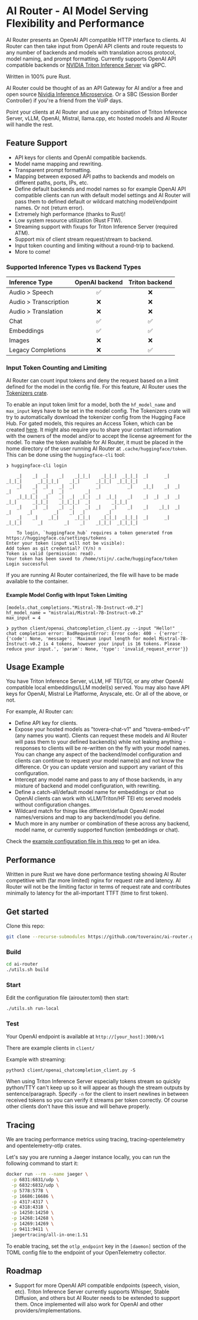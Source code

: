 # AI Router - AI Model Serving Flexibility and Performance

AI Router presents an OpenAI API compatible HTTP interface to clients. AI Router can then take input from OpenAI API clients and route requests to any number of backends and models with translation across protocol, model naming, and prompt formatting. Currently supports OpenAI API compatible backends or [NVIDIA Triton Inference Server](https://github.com/triton-inference-server/server) via gRPC.

Written in 100% pure Rust.

AI Router could be thought of as an API Gateway for AI and/or a free and open source [Nividia Inference Microservice](https://developer.nvidia.com/blog/nvidia-nim-offers-optimized-inference-microservices-for-deploying-ai-models-at-scale/). Or a SBC (Session Border Controller) if you're a friend from the VoIP days.

Point your clients at AI Router and use any combination of Triton Inference Server, vLLM, OpenAI, Mistral, llama.cpp, etc hosted models and AI Router will handle the rest.

## Feature Support

- API keys for clients and OpenAI compatible backends.
- Model name mapping and rewriting.
- Transparent prompt formatting.
- Mapping between exposed API paths to backends and models on different paths, ports, IPs, etc.
- Define default backends and model names so for example OpenAI API compatible clients can run with default model settings and AI Router will pass them to defined default or wildcard matching model/endpoint names. Or not (return error).
- Extremely high performance (thanks to Rust)!
- Low system resource utilization (Rust FTW).
- Streaming support with fixups for Triton Inference Server (required ATM).
- Support mix of client stream request/stream to backend.
- Input token counting and limiting without a round-trip to backend.
- More to come!

### Supported Inference Types vs Backend Types

| Inference Type        | OpenAI backend     | Triton backend     |
| :-------------------- | :----------------: | :----------------: |
| Audio > Speech        | :white_check_mark: | :x:                |
| Audio > Transcription | :x:                | :x:                |
| Audio > Translation   | :x:                | :x:                |
| Chat                  | :white_check_mark: | :white_check_mark: |
| Embeddings            | :white_check_mark: | :white_check_mark: |
| Images                | :x:                | :x:                |
| Legacy Completions    | :x:                | :white_check_mark: |

### Input Token Counting and Limiting

AI Router can count input tokens and deny the request based on a limit defined for the model in the config file. For this feature, AI Router uses the [Tokenizers crate](https://crates.io/crates/tokenizers).

To enable an input token limit for a model, both the `hf_model_name` and `max_input` keys have to be set in the model config. The Tokenizers crate will try to automatically download the tokenizer config from the Hugging Face Hub. For gated models, this requires an Access Token, which can be created [here](https://huggingface.co/settings/tokens). It might also require you to share your contact information with the owners of the model and/or to accept the license agreement for the model. To make the token available for AI Router, it must be placed in the home directory of the user running AI Router at `.cache/huggingface/token`. This can be done using the `huggingface-cli` tool:

```
❯ huggingface-cli login

    _|    _|  _|    _|    _|_|_|    _|_|_|  _|_|_|  _|      _|    _|_|_|      _|_|_|_|    _|_|      _|_|_|  _|_|_|_|
    _|    _|  _|    _|  _|        _|          _|    _|_|    _|  _|            _|        _|    _|  _|        _|
    _|_|_|_|  _|    _|  _|  _|_|  _|  _|_|    _|    _|  _|  _|  _|  _|_|      _|_|_|    _|_|_|_|  _|        _|_|_|
    _|    _|  _|    _|  _|    _|  _|    _|    _|    _|    _|_|  _|    _|      _|        _|    _|  _|        _|
    _|    _|    _|_|      _|_|_|    _|_|_|  _|_|_|  _|      _|    _|_|_|      _|        _|    _|    _|_|_|  _|_|_|_|

    To login, `huggingface_hub` requires a token generated from https://huggingface.co/settings/tokens .
Enter your token (input will not be visible):
Add token as git credential? (Y/n) n
Token is valid (permission: read).
Your token has been saved to /home/stijn/.cache/huggingface/token
Login successful
```

If you are running AI Router containerized, the file will have to be made available to the container.

#### Example Model Config with Input Token Limiting

```
[models.chat_completions."Mistral-7B-Instruct-v0.2"]
hf_model_name = "mistralai/Mistral-7B-Instruct-v0.2"
max_input = 4
```

```
❯ python client/openai_chatcompletion_client.py --input "Hello!"
chat completion error: BadRequestError: Error code: 400 - {'error': {'code': None, 'message': 'Maximum input length for model Mistral-7B-Instruct-v0.2 is 4 tokens, however your input is 16 tokens. Please reduce your input.', 'param': None, 'type': 'invalid_request_error'}}
```

## Usage Example

You have Triton Inference Server, vLLM, HF TEI/TGI, or any other OpenAI compatible local embeddings/LLM model(s) served. You may also have API keys for OpenAI, Mistral Le Platforme, Anyscale, etc. Or all of the above, or not.

For example, AI Router can:

- Define API key for clients.
- Expose your hosted models as "tovera-chat-v1" and "tovera-embed-v1" (any names you want). Clients can request these models and AI Router will pass them to your defined backend(s) while not leaking anything - responses to clients will be re-written on the fly with your model names. You can change any aspect of the backend/model configuration and clients can continue to request your model name(s) and not know the difference. Or you can update version and support any variant of this configuration.
- Intercept any model name and pass to any of those backends, in any mixture of backend and model configuration, with rewriting.
- Define a catch-all/default model name for embeddings or chat so OpenAI clients can work with vLLM/Triton/HF TEI etc served models without configuration changes.
- Wildcard match for things like different/default OpenAI model names/versions and map to any backend/model you define.
- Much more in any number or combination of these across any backend, model name, or currently supported function (embeddings or chat).

Check the [example configuration file in this repo](airouter.toml.example) to get an idea.

## Performance
Written in pure Rust we have done performance testing showing AI Router competitive with (far more limited) nginx for request rate and latency. AI Router will not be the limiting factor in terms of request rate and contributes minimally to latency for the all-important TTFT (time to first token).

## Get started

Clone this repo:

```bash
git clone --recurse-submodules https://github.com/toverainc/ai-router.git
```

### Build

```bash
cd ai-router
./utils.sh build
```

### Start

Edit the configuration file (airouter.toml) then start:

```bash
./utils.sh run-local
```

### Test

Your OpenAI endpoint is available at `http://[your_host]:3000/v1`

There are example clients in `client/`

Example with streaming:

`python3 client/openai_chatcompletion_client.py -S`

When using Triton Inference Server especially tokens stream so quickly python/TTY can't keep up so it will appear as though the stream outputs by sentence/paragraph. Specify `-n` for the client to insert newlines in between received tokens so you can verify it streams per token correctly. Of course other clients don't have this issue and will behave properly.

## Tracing
We are tracing performance metrics using tracing, tracing-opentelemetry and opentelemetry-otlp crates.

Let's say you are running a Jaeger instance locally, you can run the following command to start it:
```bash
docker run --rm --name jaeger \
  -p 6831:6831/udp \
  -p 6832:6832/udp \
  -p 5778:5778 \
  -p 16686:16686 \
  -p 4317:4317 \
  -p 4318:4318 \
  -p 14250:14250 \
  -p 14268:14268 \
  -p 14269:14269 \
  -p 9411:9411 \
  jaegertracing/all-in-one:1.51

```

To enable tracing, set the `otlp_endpoint` key in the `[daemon]` section of the TOML config file to the endpoint of your OpenTelemetry collector.

## Roadmap
- Support for more OpenAI API compatible endpoints (speech, vision, etc). Triton Inference Server currently supports Whisper, Stable Diffusion, and others but AI Router needs to be extended to support them. Once implemented will also work for OpenAI and other providers/implementations.
